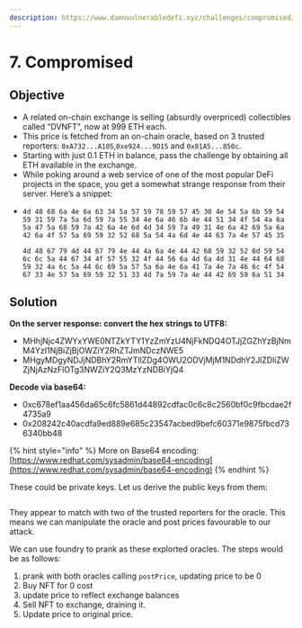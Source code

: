 ```yaml
---
description: https://www.damnvulnerabledefi.xyz/challenges/compromised/
---
```


# 7. Compromised

## Objective

* A related on-chain exchange is selling (absurdly overpriced) collectibles called “DVNFT”, now at 999 ETH each.
* This price is fetched from an on-chain oracle, based on 3 trusted reporters: `0xA732...A105`,`0xe924...9D15` and `0x81A5...850c`.
* Starting with just 0.1 ETH in balance, pass the challenge by obtaining all ETH available in the exchange.
* While poking around a web service of one of the most popular DeFi projects in the space, you get a somewhat strange response from their server. Here’s a snippet:
* ```
  4d 48 68 6a 4e 6a 63 34 5a 57 59 78 59 57 45 30 4e 54 5a 6b 59 54 59 31 59 7a 5a 6d 59 7a 55 34 4e 6a 46 6b 4e 44 51 34 4f 54 4a 6a 5a 47 5a 68 59 7a 42 6a 4e 6d 4d 34 59 7a 49 31 4e 6a 42 69 5a 6a 42 6a 4f 57 5a 69 59 32 52 68 5a 54 4a 6d 4e 44 63 7a 4e 57 45 35

  4d 48 67 79 4d 44 67 79 4e 44 4a 6a 4e 44 42 68 59 32 52 6d 59 54 6c 6c 5a 44 67 34 4f 57 55 32 4f 44 56 6a 4d 6a 4d 31 4e 44 64 68 59 32 4a 6c 5a 44 6c 69 5a 57 5a 6a 4e 6a 41 7a 4e 7a 46 6c 4f 54 67 33 4e 57 5a 69 59 32 51 33 4d 7a 59 7a 4e 44 42 69 59 6a 51 34
  ```

## Solution

**On the server response: convert the hex strings to UTF8:**

* MHhjNjc4ZWYxYWE0NTZkYTY1YzZmYzU4NjFkNDQ4OTJjZGZhYzBjNmM4YzI1NjBiZjBjOWZiY2RhZTJmNDczNWE5
* MHgyMDgyNDJjNDBhY2RmYTllZDg4OWU2ODVjMjM1NDdhY2JlZDliZWZjNjAzNzFlOTg3NWZiY2Q3MzYzNDBiYjQ4

**Decode via base64:**

* 0xc678ef1aa456da65c6fc5861d44892cdfac0c6c8c2560bf0c9fbcdae2f4735a9
* 0x208242c40acdfa9ed889e685c23547acbed9befc60371e9875fbcd736340bb48

{% hint style="info" %}
More on Base64 encoding: [https://www.redhat.com/sysadmin/base64-encoding](https://www.redhat.com/sysadmin/base64-encoding)
{% endhint %}

These could be private keys. Let us derive the public keys from them:

<figure><img src="../../.gitbook/assets/image (99).png" alt=""><figcaption></figcaption></figure>

They appear to match with two of the trusted reporters for the oracle. This means we can manipulate the oracle and post prices favourable to our attack.

We can use foundry to prank as these explorted oracles. The steps would be as follows:

1. prank with both oracles calling `postPrice`, updating price to be 0
2. Buy NFT for 0 cost
3. update price to reflect exchange balances
4. Sell NFT to exchange, draining it.
5. Update price to original price.

